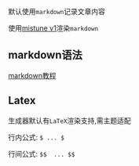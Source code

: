 默认使用`markdown`记录文章内容

使用[mistune v1](https://github.com/lepture/mistune/tree/v1)渲染`markdown`

## markdown语法

[markdown教程](https://www.runoob.com/markdown/md-tutorial.html)

## Latex

生成器默认有`LaTeX`渲染支持,需主题适配

行内公式: `$ ... $`

行间公式: `$$  ... $$`
